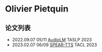 # Olivier Pietquin

## 论文列表

- 2022.09.07 05/11 [AudioLM](../Models/Speech_LLM/2022.09.07_AudioLM.md) TASLP 2023
- 2023.02.07 06/09 [SPEAR-TTS](../Models/Speech_LLM/2023.02.07_SPEAR-TTS.md) TACL 2023
